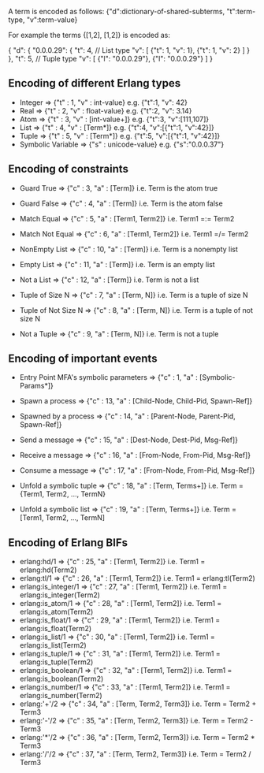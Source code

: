 A term is encoded as follows:
{"d":dictionary-of-shared-subterms, "t":term-type, "v":term-value}

For example the terms {[1,2], [1,2]} is encoded as:

{
  "d": {
    "0.0.0.29": {
      "t": 4, // List type
      "v": [
        {"t": 1, "v": 1},
        {"t": 1, "v": 2}
      ]
    }
  },
  "t": 5, // Tuple type
  "v": [
    {"l": "0.0.0.29"},
    {"l": "0.0.0.29"}
  ]
}

Encoding of different Erlang types
----------------------------------

* Integer            =>  {"t" : 1, "v" : int-value}      e.g. {"t":1, "v": 42}
* Real               =>  {"t" : 2, "v" : float-value}    e.g. {"t":2, "v": 3.14}
* Atom               =>  {"t" : 3, "v" : [int-value+]}   e.g. {"t":3, "v":[111,107]}
* List               =>  {"t" : 4, "v" : [Term*]}        e.g. {"t":4, "v":[{"t":1, "v":42}]}
* Tuple              =>  {"t" : 5, "v" : [Term*]}        e.g. {"t":5, "v":[{"t":1, "v":42}]}
* Symbolic Variable  =>  {"s" : unicode-value}           e.g. {"s":"0.0.0.37"}

Encoding of constraints
-----------------------

* Guard True       =>  {"c" : 3, "a" : [Term]}  i.e. Term is the atom true
* Guard False      =>  {"c" : 4, "a" : [Term]}  i.e. Term is the atom false

* Match Equal      =>  {"c" : 5, "a" : [Term1, Term2]}  i.e. Term1 =:= Term2
* Match Not Equal  =>  {"c" : 6, "a" : [Term1, Term2]}  i.e. Term1 =/= Term2

* NonEmpty List    =>  {"c" : 10, "a" : [Term]}  i.e. Term is a nonempty list
* Empty List       =>  {"c" : 11, "a" : [Term]}  i.e. Term is an empty list
* Not a List       =>  {"c" : 12, "a" : [Term]}  i.e. Term is not a list

* Tuple of Size N      =>  {"c" : 7, "a" : [Term, N]}  i.e. Term is a tuple of size N
* Tuple of Not Size N  =>  {"c" : 8, "a" : [Term, N]}  i.e. Term is a tuple of not size N
* Not a Tuple          =>  {"c" : 9, "a" : [Term, N]}  i.e. Term is not a tuple


Encoding of important events
----------------------------

* Entry Point MFA's symbolic parameters  =>  {"c" : 1, "a" : [Symbolic-Params*]}

* Spawn a process       =>  {"c" : 13, "a" : [Child-Node, Child-Pid, Spawn-Ref]}
* Spawned by a process  =>  {"c" : 14, "a" : [Parent-Node, Parent-Pid, Spawn-Ref]}

* Send a message     =>  {"c" : 15, "a" : [Dest-Node, Dest-Pid, Msg-Ref]}
* Receive a message  =>  {"c" : 16, "a" : [From-Node, From-Pid, Msg-Ref]}
* Consume a message  =>  {"c" : 17, "a" : [From-Node, From-Pid, Msg-Ref]}

* Unfold a symbolic tuple  =>  {"c" : 18, "a" : [Term, Terms+]}  i.e. Term = {Term1, Term2, ..., TermN}
* Unfold a symbolic list   =>  {"c" : 19, "a" : [Term, Terms+]}  i.e. Term = [Term1, Term2, ..., TermN]


Encoding of Erlang BIFs
-----------------------

* erlang:hd/1  => {"c" : 25, "a" : [Term1, Term2]}  i.e. Term1 = erlang:hd(Term2)
* erlang:tl/1  => {"c" : 26, "a" : [Term1, Term2]}  i.e. Term1 = erlang:tl(Term2)
* erlang:is_integer/1  => {"c" : 27, "a" : [Term1, Term2]}  i.e. Term1 = erlang:is_integer(Term2)
* erlang:is_atom/1  => {"c" : 28, "a" : [Term1, Term2]}  i.e. Term1 = erlang:is_atom(Term2)
* erlang:is_float/1  => {"c" : 29, "a" : [Term1, Term2]}  i.e. Term1 = erlang:is_float(Term2)
* erlang:is_list/1  => {"c" : 30, "a" : [Term1, Term2]}  i.e. Term1 = erlang:is_list(Term2)
* erlang:is_tuple/1  => {"c" : 31, "a" : [Term1, Term2]}  i.e. Term1 = erlang:is_tuple(Term2)
* erlang:is_boolean/1  => {"c" : 32, "a" : [Term1, Term2]}  i.e. Term1 = erlang:is_boolean(Term2)
* erlang:is_number/1  => {"c" : 33, "a" : [Term1, Term2]}  i.e. Term1 = erlang:is_number(Term2)
* erlang:'+'/2  => {"c" : 34, "a" : [Term, Term2, Term3]}  i.e. Term = Term2 + Term3
* erlang:'-'/2  => {"c" : 35, "a" : [Term, Term2, Term3]}  i.e. Term = Term2 - Term3
* erlang:'*'/2  => {"c" : 36, "a" : [Term, Term2, Term3]}  i.e. Term = Term2 * Term3
* erlang:'/'/2  => {"c" : 37, "a" : [Term, Term2, Term3]}  i.e. Term = Term2 / Term3

